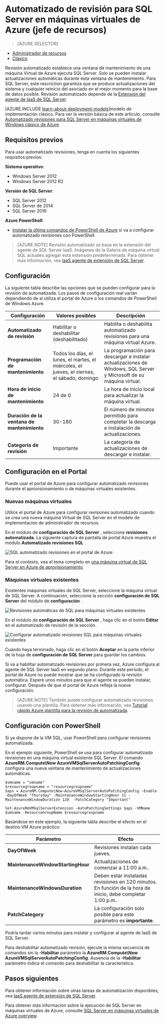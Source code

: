 <properties
    pageTitle="Automatizado de revisión para las máquinas virtuales SQL Server (Administrador de recursos) | Microsoft Azure"
    description="Explica la característica automatizado revisiones para SQL Server máquinas virtuales se ejecutan en Azure con el Administrador de recursos."
    services="virtual-machines-windows"
    documentationCenter="na"
    authors="rothja"
    manager="jhubbard"
    editor=""
    tags="azure-resource-manager"/>
<tags
    ms.service="virtual-machines-windows"
    ms.devlang="na"
    ms.topic="article"
    ms.tgt_pltfrm="vm-windows-sql-server"
    ms.workload="infrastructure-services"
    ms.date="08/19/2016"
    ms.author="jroth" />

# <a name="automated-patching-for-sql-server-in-azure-virtual-machines-resource-manager"></a>Automatizado de revisión para SQL Server en máquinas virtuales de Azure (jefe de recursos)

> [AZURE.SELECTOR]
- [Administrador de recursos](virtual-machines-windows-sql-automated-patching.md)
- [Clásico](virtual-machines-windows-classic-sql-automated-patching.md)

Revisión automatizado establece una ventana de mantenimiento de una máquina Virtual de Azure ejecuta SQL Server. Solo se pueden instalar actualizaciones automáticas durante esta ventana de mantenimiento. Para SQL Server, este rescriction garantiza que se produce actualizaciones del sistema y cualquier reinicio del asociado en el mejor momento para la base de datos posible. Revisión automatizado depende de la [Extensión del agente de IaaS de SQL Server](virtual-machines-windows-sql-server-agent-extension.md).

[AZURE.INCLUDE [learn-about-deployment-models](../../includes/learn-about-deployment-models-rm-include.md)]modelo de implementación clásico. Para ver la versión básica de este artículo, consulte [Automatizado revisiones para SQL Server en máquinas virtuales de Windows clásico de Azure](virtual-machines-windows-classic-sql-automated-patching.md).

## <a name="prerequisites"></a>Requisitos previos

Para usar automatizado revisiones, tenga en cuenta los siguientes requisitos previos:

**Sistema operativo**:

- Windows Server 2012
- Windows Server 2012 R2

**Versión de SQL Server**:

- SQL Server 2012
- SQL Server de 2014
- SQL Server 2016

**Azure PowerShell**:

- [Instalar la última comandos de PowerShell de Azure](../powershell-install-configure.md) si va a configurar automatizado revisiones con PowerShell.

>[AZURE.NOTE] Revisión automatizado se basa en la extensión del agente de SQL Server IaaS. Imágenes de la Galería de máquina virtual SQL actuales agregar esta extensión predeterminada. Para obtener más información, vea [IaaS agente de extensión de SQL Server](virtual-machines-windows-sql-server-agent-extension.md).

## <a name="settings"></a>Configuración

La siguiente tabla describe las opciones que se pueden configurar para la revisión de automatizada. Los pasos de configuración real varían dependiendo de si utiliza el portal de Azure o los comandos de PowerShell de Windows Azure.

|Configuración|Valores posibles|Descripción|
|---|---|---|
|**Automatizado de revisión**|Habilitar o deshabilitar (deshabilitado)|Habilita o deshabilita automatizado revisiones para una máquina virtual Azure.|
|**Programación de mantenimiento**|Todos los días, el lunes, el martes, el miércoles, el jueves, el viernes, el sábado, domingo|La programación para descargar e instalar actualizaciones de Windows, SQL Server y Microsoft de su máquina virtual.|
|**Hora de inicio de mantenimiento**|24 de 0|La hora de inicio local para actualizar la máquina virtual.|
|**Duración de la ventana de mantenimiento**|30-180|El número de minutos permitido para completar la descarga e instalación de actualizaciones.|
|**Categoría de revisión**|Importante|La categoría de actualizaciones de descargar e instalar.|

## <a name="configuration-in-the-portal"></a>Configuración en el Portal
Puede usar el portal de Azure para configurar automatizado revisiones durante el aprovisionamiento o de máquinas virtuales existentes.

### <a name="new-vms"></a>Nuevas máquinas virtuales
Utilice el portal de Azure para configurar revisiones automatizado cuando se crea una nueva máquina Virtual de SQL Server en el modelo de implementación de administrador de recursos.

En el módulo de **configuración de SQL Server** , seleccione **revisiones automatizada**. La siguiente captura de pantalla de portal Azure muestra el módulo **Automatizado revisiones SQL** .

![SQL automatizado revisiones en el portal de Azure](./media/virtual-machines-windows-sql-automated-patching/azure-sql-arm-patching.png)

Para el contexto, vea el tema completo en [una máquina virtual de SQL Server en Azure de aprovisionamiento](virtual-machines-windows-portal-sql-server-provision.md).

### <a name="existing-vms"></a>Máquinas virtuales existentes
Existentes máquinas virtuales de SQL Server, seleccione la máquina virtual de SQL Server. A continuación, seleccione la sección **configuración de SQL Server** del módulo de **configuración** .

![Revisiones automáticas de SQL para máquinas virtuales existentes](./media/virtual-machines-windows-sql-automated-patching/azure-sql-rm-patching-existing-vms.png)

En el módulo de **configuración de SQL Server** , haga clic en el botón **Editar** en el automatizado de revisión de la sección.

![Configurar automatizado revisiones SQL para máquinas virtuales existentes](./media/virtual-machines-windows-sql-automated-patching/azure-sql-rm-patching-configuration.png)

Cuando haya terminado, haga clic en el botón **Aceptar** en la parte inferior de la hoja de **configuración de SQL Server** para guardar los cambios.

Si va a habilitar automatizado revisiones por primera vez, Azure configura al agente de SQL Server IaaS en segundo plano. Durante este período, el portal de Azure no puede mostrar que se ha configurado la revisión automática. Espere unos minutos para que el agente se pueden instalar, configurar. Después de que el portal de Azure refleja la nueva configuración.

>[AZURE.NOTE] También puede configurar automatizado revisiones usando una plantilla. Para obtener más información, vea [Tutorial rápido Azure plantilla para la revisión de automatizada](https://github.com/Azure/azure-quickstart-templates/tree/master/101-vm-sql-existing-autopatching-update).

## <a name="configuration-with-powershell"></a>Configuración con PowerShell

Si ya dispone de la VM SQL, usar PowerShell para configurar revisiones automatizada.

En el ejemplo siguiente, PowerShell se usa para configurar automatizado revisiones en una máquina virtual existente SQL Server. El comando **AzureRM.Compute\New AzureVMSqlServerAutoPatchingConfig** configura una nueva ventana de mantenimiento de actualizaciones automáticas.

    $vmname = "vmname"
    $resourcegroupname = "resourcegroupname"
    $aps = AzureRM.Compute\New-AzureVMSqlServerAutoPatchingConfig -Enable -DayOfWeek "Thursday" -MaintenanceWindowStartingHour 11 -MaintenanceWindowDuration 120  -PatchCategory "Important"

    Set-AzureRmVMSqlServerExtension -AutoPatchingSettings $aps -VMName $vmname -ResourceGroupName $resourcegroupname

Basándose en este ejemplo, la siguiente tabla describe el efecto en el destino VM Azure práctico:

|Parámetro|Efecto|
|---|---|
|**DayOfWeek**|Revisiones instalan cada jueves.|
|**MaintenanceWindowStartingHour**|Actualizaciones de comenzar a 11:00 a.m..|
|**MaintenanceWindowsDuration**|Deben estar instaladas revisiones en 120 minutos. En función de la hora de inicio, debe completar 1:00 p.m..|
|**PatchCategory**|La configuración solo posible para este parámetro es **importante**.|

Podría tardar varios minutos para instalar y configurar al agente de IaaS de SQL Server.

Para deshabilitar automatizado revisión, ejecute la misma secuencia de comandos sin la **-Habilitar** parámetro la **AzureRM.Compute\New AzureVMSqlServerAutoPatchingConfig**. Ausencia de la **-Habilitar** parámetro indica el comando para deshabilitar la característica.

## <a name="next-steps"></a>Pasos siguientes

Para obtener información sobre otras tareas de automatización disponibles, vea [IaaS agente de extensión de SQL Server](virtual-machines-windows-sql-server-agent-extension.md).

Para obtener más información sobre la ejecución de SQL Server en máquinas virtuales de Azure, consulte [SQL Server en máquinas virtuales de Azure overview](virtual-machines-windows-sql-server-iaas-overview.md).

